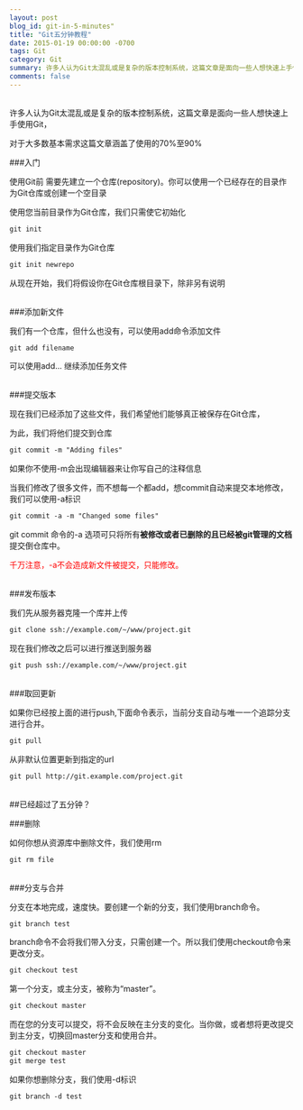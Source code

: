```yaml
---
layout: post
blog_id: git-in-5-minutes"
title: "Git五分钟教程"
date: 2015-01-19 00:00:00 -0700
tags: Git
category: Git
summary: 许多人认为Git太混乱或是复杂的版本控制系统，这篇文章是面向一些人想快速上手使用Git，对于大多数基本需求这篇文章涵盖了使用的70%至90%
comments: false
---
```

</br>
许多人认为Git太混乱或是复杂的版本控制系统，这篇文章是面向一些人想快速上手使用Git，

对于大多数基本需求这篇文章涵盖了使用的70%至90%

###入门

使用Git前 需要先建立一个仓库(repository)。你可以使用一个已经存在的目录作为Git仓库或创建一个空目录

使用您当前目录作为Git仓库，我们只需使它初始化

```diff
git init
```

使用我们指定目录作为Git仓库

```diff
git init newrepo
```

从现在开始，我们将假设你在Git仓库根目录下，除非另有说明

</br>
###添加新文件

我们有一个仓库，但什么也没有，可以使用add命令添加文件

```diff
git add filename
```

可以使用add... 继续添加任务文件

</br>
###提交版本

现在我们已经添加了这些文件，我们希望他们能够真正被保存在Git仓库，

为此，我们将他们提交到仓库

```diff
git commit -m "Adding files"
```

如果你不使用-m会出现编辑器来让你写自己的注释信息

当我们修改了很多文件，而不想每一个都add，想commit自动来提交本地修改，我们可以使用-a标识

```diff
git commit -a -m "Changed some files"
```

git commit 命令的-a 选项可只将所有</span>**被修改或者已删除的且已经被git管理的文档**提交倒仓库中。

<span style="color:red">千万注意，-a不会造成新文件被提交，只能修改。 </span>

</br>
###发布版本

我们先从服务器克隆一个库并上传

```diff
git clone ssh://example.com/~/www/project.git
```

现在我们修改之后可以进行推送到服务器

```diff
git push ssh://example.com/~/www/project.git
```

</br>
###取回更新

如果你已经按上面的进行push,下面命令表示，当前分支自动与唯一一个追踪分支进行合并。

```diff
git pull
```

从非默认位置更新到指定的url

```diff
git pull http://git.example.com/project.git
```

</br>
##已经超过了五分钟？

###删除

如何你想从资源库中删除文件，我们使用rm

```diff
git rm file
```

</br>
###分支与合并

分支在本地完成，速度快。要创建一个新的分支，我们使用branch命令。

```diff
git branch test
```

branch命令不会将我们带入分支，只需创建一个。所以我们使用checkout命令来更改分支。

```diff
git checkout test
```

第一个分支，或主分支，被称为“master”。

```diff
git checkout master
```

而在您的分支可以提交，将不会反映在主分支的变化。当你做，或者想将更改提交到主分支，切换回master分支和使用合并。

```diff
git checkout master
git merge test
```

如果你想删除分支，我们使用-d标识

```diff
git branch -d test
```

